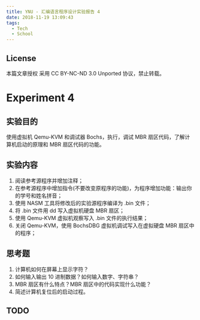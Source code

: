 ```yaml
---
title: YNU - 汇编语言程序设计实验报告 4
date: 2018-11-19 13:09:43
tags:
  - Tech
  - School
---
```


## License

本篇文章授权 采用 CC BY-NC-ND 3.0 Unported 协议，禁止转载。

# Experiment 4

## 实验目的

使用虚拟机 Qemu-KVM 和调试器 Bochs，执行，调试 MBR 扇区代码，了解计算机启动的原理和 MBR 扇区代码的功能。

## 实验内容

1. 阅读参考源程序并增加注释；
2. 在参考源程序中增加指令(不要改变原程序的功能)，为程序增加功能：输出你的学号和姓名拼音；
3. 使用 NASM 工具将修改后的实验源程序编译为 .bin 文件；
4. 将 .bin 文件用 dd 写入虚拟机硬盘 MBR 扇区；
5. 使用 Qemu-KVM 虚拟机观察写入 .bin 文件的执行结果；
6. 关闭 Qemu-KVM，使用 BochsDBG 虚拟机调试写入在虚拟硬盘 MBR 扇区中的程序；

## 思考题

1. 计算机如何在屏幕上显示字符？
2. 如何输入输出 10 进制数据？如何输入数字、字符串？
3. MBR 扇区有什么特点？MBR 扇区中的代码实现什么功能？
4. 简述计算机复位后的启动过程。

## TODO
